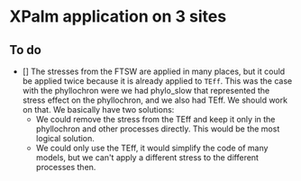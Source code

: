 # XPalm application on 3 sites


## To do

- [] The stresses from the FTSW are applied in many places, but it could be applied twice because it is already applied to `TEff`. This was the case with the phyllochron were we had phylo_slow that represented the stress effect on the phyllochron, and we also had TEff. We should work on that. We basically have two solutions:
  - We could remove the stress from the TEff and keep it only in the phyllochron and other processes directly. This would be the most logical solution.
  - We could only use the TEff, it would simplify the code of many models, but we can't apply a different stress to the different processes then.